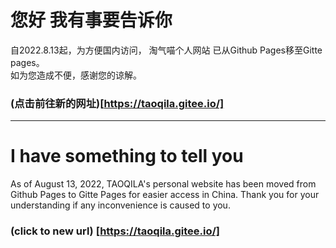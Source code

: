 # 您好 我有事要告诉你
自2022.8.13起，为方便国内访问， 淘气喵个人网站 已从Github Pages移至Gitte pages。  
如为您造成不便，感谢您的谅解。
### (点击前往新的网址)[https://taoqila.gitee.io/]
---
# I have something to tell you
As of August 13, 2022, TAOQILA's personal website has been moved from Github Pages to Gitte Pages for easier access in China.
Thank you for your understanding if any inconvenience is caused to you.
### (click to new url) [https://taoqila.gitee.io/]
